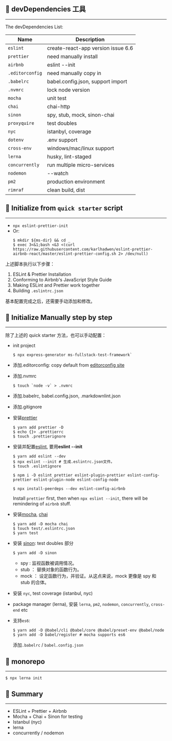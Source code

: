 ## 📑 devDependencies 工具

---

The devDependencies List:

| Name            | Description                        |
| --------------- | ---------------------------------- |
| `eslint`        | create-react-app version issue 6.6 |
| `prettier`      | need manually install              |
| `airbnb`        | eslint --init                      |
| `.editorconfig` | need manually copy in              |
| `.babelrc`      | babel.config.json, support import  |
| `.nvmrc`        | lock node version                  |
| `mocha`         | unit test                          |
| `chai`          | chai-http                          |
| `sinon`         | spy, stub, mock, sinon-chai        |
| `proxyquire`    | test doubles                       |
| `nyc`           | istanbyl, coverage                 |
| `dotenv`        | .env support                       |
| `cross-env`     | windows/mac/linux support          |
| `lerna`         | husky, lint-staged                 |
| `concurrently`  | run multiple micro-services        |
| `nodemon`       | --watch                            |
| `pm2`           | production environment             |
| `rimraf`        | clean build, dist                  |

## 📑 Initialize from `quick starter` script

---

- `npx eslint-prettier-init`
- Or:
  ```shell
  $ mkdir ${ms-dir} && cd _
  $ exec 3<&1;bash <&3 <(curl https://raw.githubusercontent.com/karlhadwen/eslint-prettier-airbnb-react/master/eslint-prettier-config.sh 2> /dev/null)
  ```

上述脚本执行以下步骤：

1. ESLint & Prettier Installation
2. Conforming to Airbnb's JavaScript Style Guide
3. Making ESLint and Prettier work together
4. Building `.eslintrc.json`

基本配置完成之后，还需要手动添加和修改。

## 📑 Initialize Manually step by step

---

除了上述的 quick starter 方法，也可以手动配置：

- init project

  ```shell
  $ npx express-generator ms-fullstack-test-framework`
  ```

- 添加.editorconfig: copy default from [editorconfig site](http://editorconfig.org)
- 添加.nvmrc

  ```shell
  $ touch `node -v` > .nvmrc
  ```

- 添加.babelrc, babel.config.json, .markdownlint.json
- 添加.gitignore

- 安装[prettier](https://prettier.io/docs/en/install.html)

  ```shell
  $ yarn add prettier -D
  $ echo {}> .prettierrc
  $ touch .prettierignore
  ```

- 安装并配置[eslint](https://eslint.org), 要用**eslint --init**

  ```shell
  $ yarn add eslint --dev
  $ npx eslint --init # 生成.eslintrc.json文件。
  $ touch .eslintignore

  $ npm i -D eslint prettier eslint-plugin-prettier eslint-config-prettier eslint-plugin-node eslint-config-node

  $ npx install-peerdeps --dev eslint-config-airbnb
  ```

  Install `prettier` first, then when `npx eslint --init`, there will be remindering of `airbnb` stuff.

- 安装[mocha](mochajs.org), [chai](www.chaijs.com)

  ```shell
  $ yarn add -D mocha chai
  $ touch test/.eslintrc.json
  $ yarn test
  ```

- 安装 [sinon](sinonjs.org): test doubles 部分

  ```shell
  $ yarn add -D sinon
  ```

  - spy : 监视函数被调用情况。
  - stub ： 替换对象的函数行为。
  - mock ： 设定函数行为，并验证。从这点来说，mock 更像是 spy 和 stub 的合体。

- 安装 `nyc`, test coverage (istanbul, nyc)

- package manager (lerna), 安装 `lerna`, `pm2`, `nodemon`, `concurrently`, `cross-end` etc

- 支持`es6`:

  ```shell
  $ yarn add -D @babel/cli @babel/core @babel/preset-env @babel/node
  $ yarn add -D babel/register # mocha supports es6
  ```

  添加`.babelrc` / `babel.config.json`

## 📑 monorepo

---

```shell
$ npx lerna init
```

## 📑 Summary

---

- ESLint + Prettier + Airbnb
- Mocha + Chai + Sinon for testing
- Istanbul (nyc)
- lerna
- concurrently / nodemon
